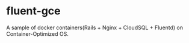 # fluent-gce

A sample of docker containers(Rails + Nginx + CloudSQL + Fluentd) on Container-Optimized OS.
